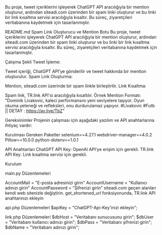 Bu proje, tweet içeriklerini işleyerek ChatGPT API aracılığıyla bir mention oluşturur, ardından siteadi.com üzerinden bir spam linki oluşturur ve bu linki bir link kısaltma servisi aracılığıyla kısaltır. Bu süreç, ziyaretçileri veritabanına kaydetmek için tasarlanmıştır.



README.md
Spam Link Oluşturucu ve Mention Botu
Bu proje, tweet içeriklerini işleyerek ChatGPT API aracılığıyla bir mention oluşturur, ardından siteadi.com üzerinden bir spam linki oluşturur ve bu linki bir link kısaltma servisi aracılığıyla kısaltır. Bu süreç, ziyaretçileri veritabanına kaydetmek için tasarlanmıştır.

Çalışma Şekli
Tweet İşleme:

Tweet içeriği, ChatGPT API’ye gönderilir ve tweet hakkında bir mention oluşturulur.
Spam Link Oluşturma:

Mention, siteadi.com üzerinde bir spam linkle birleştirilir.
Link Kısaltma:

Spam link, TR.link API'si aracılığıyla kısaltılır.
Örnek Mention Formatı: "Dominik Livakovic, kaleci performansını yeni seviyelere taşıyor. Oyun okuma yeteneği ve refleksleri, onu durdurulamaz yapıyor. #Livakovic #Futb || DETAY : https://ay.live/TbZ"

Gereksinimler
Projenin çalışması için aşağıdaki yazılım ve API anahtarlarına ihtiyaç vardır:

Kurulması Gereken Paketler
selenium==4.27.1
webdriver-manager==4.0.2
Pillow==10.0.0
python-dotenv==1.0.1

API Anahtarları
ChatGPT API Key: OpenAI API’ye erişim için gerekli.
TR.link API Key: Link kısaltma servisi için gerekli.

Kurulum

main.py Düzenlemeleri

AccountMail = "E-posta adresinizi girin"
AccountUsername = "Kullanıcı adınızı girin"
AccountPassword = "Şifrenizi girin"
siteadi.com geçen alanları kendi web sitenizle değiştirin.
get_shortened_url fonksiyonunda, TR.link API anahtarınızı ekleyin

api.php Düzenlemeleri
$apiKey = "ChatGPT-Api-Key'inizi ekleyin";

link.php Düzenlemeleri
$dbHost = "Veritabanı sunucusunu girin";
$dbUser = "Veritabanı kullanıcı adınızı girin";
$dbPass = "Veritabanı şifrenizi girin";
$dbName = "Veritabanı adınızı girin";


